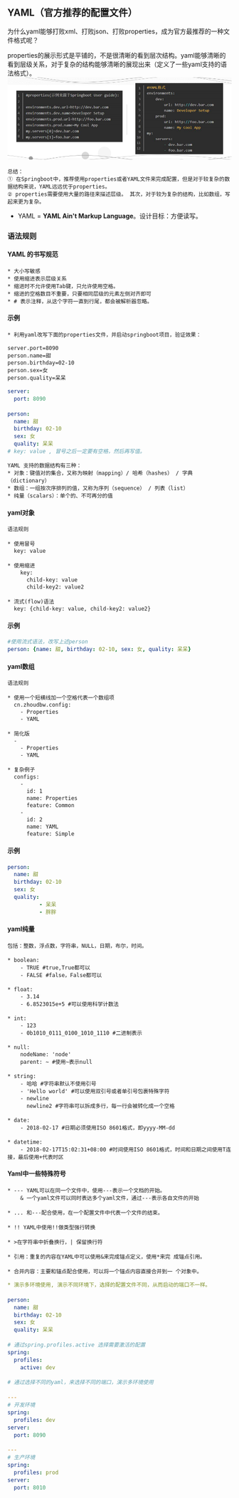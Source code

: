 ## YAML（官方推荐的配置文件）

为什么yaml能够打败xml、打败json、打败properties，成为官方最推荐的一种文件格式呢？

properties的展示形式是平铺的，不是很清晰的看到层次结构。yaml能够清晰的看到层级关系，对于复杂的结构能够清晰的展现出来（定义了一些yaml支持的语法格式）。
![image-20210728194516031](readme3/image-20210728194516031.png)

```
总结：
① 在Springboot中，推荐使用properties或者YAML文件来完成配置，但是对于较复杂的数据结构来说，YAML远远优于properties。 
② properties需要使用大量的路径来描述层级。 其次，对于较为复杂的结构，比如数组，写起来更为复杂。
```

- YAML = **YAML Ain't Markup Language**。设计目标：方便读写。

### 语法规则

#### YAML 的书写规范

```
* 大小写敏感 
* 使用缩进表示层级关系 
* 缩进时不允许使用Tab键，只允许使用空格。 
* 缩进的空格数目不重要，只要相同层级的元素左侧对齐即可 
* # 表示注释，从这个字符一直到行尾，都会被解析器忽略。
```

#### 示例

`* 利用yaml改写下面的properties文件，并启动springboot项目，验证效果：`

```properties
server.port=8090
person.name=甜
person.birthday=02-10
person.sex=女
person.quality=呆呆
```

```yaml
server:
  port: 8090

person:
  name: 甜
  birthday: 02-10
  sex: 女
  quality: 呆呆
# key: value , 冒号之后一定要有空格，然后再写值。
```

```
YAML 支持的数据结构有三种：
* 对象：键值对的集合，又称为映射（mapping）/ 哈希（hashes） / 字典 （dictionary）
* 数组：一组按次序排列的值，又称为序列（sequence） / 列表（list）
* 纯量（scalars）：单个的、不可再分的值
```

#### yaml对象

```abap
语法规则 

* 使用冒号
  key: value 

* 使用缩进 
	key: 
	  child-key: value 
	  child-key2: value2 

* 流式(flow)语法
  key: {child-key: value, child-key2: value2}
```

#### 示例

```yaml
#使用流式语法，改写上述person
person: {name: 甜, birthday: 02-10, sex: 女, quality: 呆呆}
```

#### yaml数组

```abap
语法规则

* 使用一个短横线加一个空格代表一个数组项
  cn.zhoudbw.config: 
    - Properties 
    - YAML 

* 简化版
  - 
    - Properties 
    - YAML
    
* 复杂例子 
  configs: 
    -
      id: 1
      name: Properties
      feature: Common
    - 
      id: 2 
      name: YAML
      feature: Simple
```

#### 示例

```yaml
person:
  name: 甜
  birthday: 02-10
  sex: 女
  quality:
          - 呆呆
          - 胖胖
```

#### yaml纯量

```abap
包括：整数，浮点数，字符串，NULL，日期，布尔，时间。 

* boolean: 
    - TRUE #true,True都可以
    - FALSE #false，False都可以 

* float:
    - 3.14 
    - 6.8523015e+5 #可以使用科学计数法

* int:
    - 123 
    - 0b1010_0111_0100_1010_1110 #二进制表示 
    
* null:
    nodeName: 'node'
    parent: ~ #使用~表示null

* string: 
    - 哈哈 #字符串默认不使用引号
    - 'Hello world' #可以使用双引号或者单引号包裹特殊字符
    - newline 
      newline2 #字符串可以拆成多行，每一行会被转化成一个空格

* date: 
    - 2018-02-17 #日期必须使用ISO 8601格式，即yyyy-MM-dd

* datetime:
    - 2018-02-17T15:02:31+08:00 #时间使用ISO 8601格式，时间和日期之间使用T连接，最后使用+代表时区
```

#### Yaml中一些特殊符号

```
* --- YAML可以在同一个文件中，使用---表示一个文档的开始。 
	& 一个yaml文件可以同时表达多个yaml文件，通过---表示各自文件的开始

* ... 和---配合使用，在一个配置文件中代表一个文件的结束。 

* !! YAML中使用!!做类型强行转换 

* >在字符串中折叠换行，| 保留换行符 

* 引用：重复的内容在YAML中可以使用&来完成锚点定义，使用*来完 成锚点引用。 

* 合并内容：主要和锚点配合使用，可以将一个锚点内容直接合并到一 个对象中。
```

```yaml
* 演示多环境使用, 演示不同环境下，选择的配置文件不同，从而启动的端口不一样。

person:
  name: 甜
  birthday: 02-10
  sex: 女
  quality: 呆呆

# 通过spring.profiles.active 选择需要激活的配置
spring:
  profiles:
    active: dev

# 通过选择不同的yaml，来选择不同的端口，演示多环境使用

---
# 开发环境
spring:
  profiles: dev
server:
  port: 8090

---
# 生产环境
spring:
  profiles: prod
server:
  port: 8010
```


